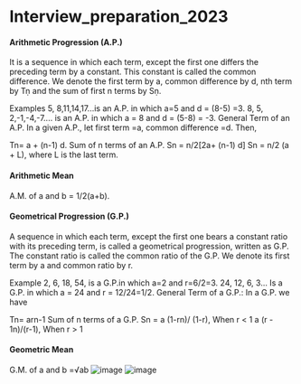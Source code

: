 # Interview_preparation_2023
#### Arithmetic Progression (A.P.)
It is a sequence in which each term, except the first one differs the preceding term by a constant. This constant is called the common difference. We denote the first term by a, common difference by d, nth term by Tṇ and the sum of first n terms by Sṇ.

Examples
5, 8,11,14,17...is an A.P. in which a=5 and d = (8-5) =3.
8, 5, 2,-1,-4,-7.... is an A.P. in which a = 8 and d = (5-8) = -3.
General Term of an A.P.
In a given A.P., let first term =a, common difference =d. Then,

Tn= a + (n-1) d.
Sum of n terms of an A.P.
Sn = n/2[2a+ (n-1) d]
Sn = n/2 (a + L), where L is the last term.

#### Arithmetic Mean
A.M. of a and b = 1/2(a+b).


#### Geometrical Progression (G.P.)
A sequence in which each term, except the first one bears a constant ratio with its preceding term, is called a geometrical progression, written as G.P. The constant ratio is called the common ratio of the G.P. We denote its first term by a and common ratio by r.

Example
2, 6, 18, 54, is a G.P.in which a=2 and r=6/2=3.
24, 12, 6, 3... Is a G.P. in which a = 24 and r = 12/24=1/2.
General Term of a G.P.: In a G.P. we have

Tn= arn-1
Sum of n terms of a G.P.
Sn = a (1-rn)/ (1-r), When r < 1
a (r - 1n)/(r-1), When r > 1

#### Geometric Mean
G.M. of a and b =√ab
![image](https://github.com/lingeshwaran05/Interview_preparation_2023/assets/76167753/74b2cc94-0412-4f13-ae84-1c07d2f0da86)
![image](https://github.com/lingeshwaran05/Interview_preparation_2023/assets/76167753/f24f399c-a553-4ca7-ac39-7a0e66fce5fa)

